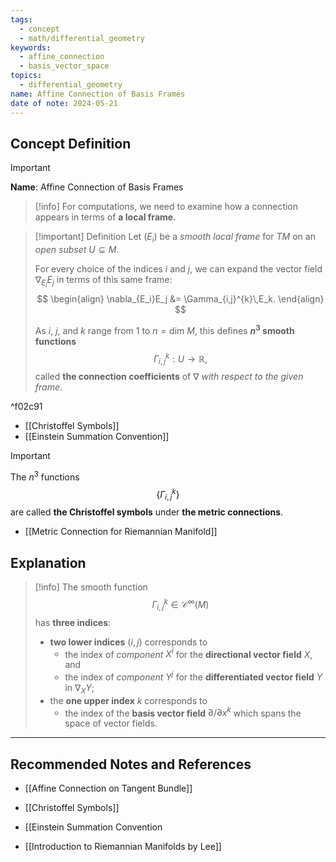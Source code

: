 ```yaml
---
tags:
  - concept
  - math/differential_geometry
keywords:
  - affine_connection
  - basis_vector_space
topics:
  - differential_geometry
name: Affine Connection of Basis Frames
date of note: 2024-05-21
---
```


## Concept Definition

>[!important]
>**Name**: Affine Connection of Basis Frames

>[!info] 
>For computations, we need to examine how a connection appears in terms of **a local frame.** 


>[!important] Definition
>Let $(E_i)$ be a *smooth local frame* for $TM$ on an *open subset* $U\subseteq M$. 
>
>For every choice of the indices $i$ and $j$, we can expand the vector field $\nabla_{E_i}E_j$ in terms of this same frame:
>$$
> \begin{align}
> \nabla_{E_i}E_j &= \Gamma_{i,j}^{k}\,E_k. 
> \end{align}
>$$  
>
>As $i$, $j$, and $k$ range from $1$ to $n = \text{dim }M$, this defines **$n^3$ smooth functions** $$\Gamma_{i,j}^{k}: U \rightarrow \mathbb{R},$$ called **the connection coefficients** of $\nabla$ *with respect to the given frame*. 

^f02c91

- [[Christoffel Symbols]]
- [[Einstein Summation Convention]]

>[!important]
>The $n^3$ functions $$\{\Gamma_{i,j}^{k}\}$$ are called **the Christoffel symbols** under **the metric connections**.

- [[Metric Connection for Riemannian Manifold]]


## Explanation


>[!info]
>The smooth function $$\Gamma_{i,j}^{k} \in \mathcal{C}^{\infty}(M)$$ has **three indices**: 
>- **two lower indices** $(i,j)$ corresponds to 
>	- the index of *component* $X^i$ for the **directional vector field** $X$, and 
>	- the index of *component* $Y^j$ for the **differentiated vector field** $Y$ in $\nabla_{X}Y$;
>- the **one upper index** $k$ corresponds to 
>	- the index of the **basis vector field** $\partial/ \partial x^k$ which spans the space of vector fields. 





-----------
##  Recommended Notes and References

- [[Affine Connection on Tangent Bundle]]
- [[Christoffel Symbols]]
- [[Einstein Summation Convention

- [[Introduction to Riemannian Manifolds by Lee]]